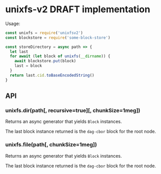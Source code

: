 # unixfs-v2 DRAFT implementation

Usage:

```javascript
const unixfs = require('unixfsv2')
const blockstore = require('some-block-store')

const storeDirectory = async path => {
  let last
  for await (let block of unixfs(__dirname)) {
    await blockstore.put(block)
    last = block
  }
  return last.cid.toBaseEncodedString()
}
```

## API

### unixfs.dir(path[, recursive=true][, chunkSize=1meg])

Returns an async generator that yields `Block` instances.

The last block instance returned is the `dag-cbor` block for
the root node.

### unixfs.file(path[, chunkSize=1meg])

Returns an async generator that yields `Block` instances.

The last block instance returned is the `dag-cbor` block for
the root node.